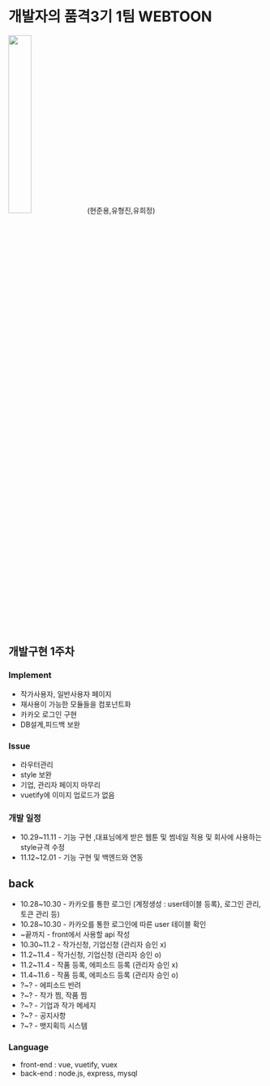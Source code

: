 # 개발자의 품격3기 1팀 WEBTOON
<img src="https://user-images.githubusercontent.com/26618280/139163653-be1ea7b5-3091-498e-95f7-1991f1d8711e.png" width="30%" height="30%">
(현준용,유형진,유희정)

## 개발구현 1주차

### Implement
* 작가사용자, 일반사용자 페이지
* 재사용이 가능한 모듈들을 컴포넌트화
* 카카오 로그인 구현
* DB설계,피드백 보완

### Issue

* 라우터관리
* style 보완
* 기업, 관리자 페이지 마무리
* vuetify에 이미지 업로드가 없음

### 개발 일정
* 10.29~11.11 - 기능 구현 ,대표님에게 받은 웹툰 및 썸네일 적용 및 회사에 사용하는 style규격 수정 
* 11.12~12.01 - 기능 구현 및 백엔드와 연동

## back
* 10.28~10.30 - 카카오를 통한 로그인 (계정생성 : user테이블 등록}, 로그인 관리, 토큰 관리 등)
* 10.28~10.30 - 카카오를 통한 로그인에 따른 user 테이블 확인
* ~끝까지 - front에서 사용할 api 작성
* 10.30~11.2  - 작가신청, 기업신청 (관리자 승인 x)
* 11.2~11.4   - 작가신청, 기업신청 (관리자 승인 o)
* 11.2~11.4   - 작품 등록, 에피소드 등록 (관리자 승인 x)
* 11.4~11.6   - 작품 등록, 에피소드 등록 (관리자 승인 o)
* ?~? - 에피소드 반려
* ?~? - 작가 찜, 작품 찜
* ?~? - 기업과 작가 메세지
* ?~? - 공지사항
* ?~? - 뱃지획득 시스템



### Language
 * front-end : vue, vuetify, vuex
 * back-end : node.js, express, mysql
